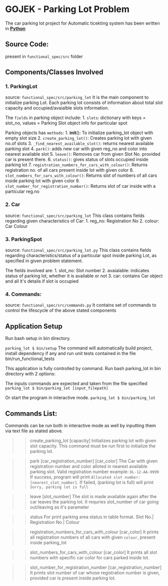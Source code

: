 # GOJEK - Parking Lot Problem

The car parking lot project for Automatic ticekting system has been written in <u>__Python__</u>


## Source Code: 
present in ```functional_spec/src``` folder

## Components/Classes Involved

### 1. ParkingLot

source: ```functional_spec/src/parking_lot```
It is the main component to initialize parking Lot.
Each parking lot consists of information about total slot capacity and occupied/avaialble slots information.

The ```fields``` in parking object include: 
	1. ```slots```: dictionary with 
			keys = slot_no,
			values = Parking Slot object info for particular spot

Parking objects has ```methods```:
	1. __init__(): To initialize parking_lot object with empty slot size
	2. ```create_parking_lot()```: Creates parking lot with given no.of slots
	3. ```_find_nearest_available_slot()```: returns nearest available parking slot
	4. ```park()```: adds new car with given reg_no and color into nearest available slot
	5. ```leave()```: Removes car from given Slot No. provided car is present there.
	6. ```status()```: gives status of slots occupied inside parking lot
	7. ```registration_numbers_for_cars_with_colour()```: Returns registration no. of all cars present inside lot with given color
	8. ```slot_numbers_for_cars_with_colour()```: Returns slot of numbers of all cars inside parking lot with given color
	9. ```slot_number_for_registration_number()```: Returns slot of car inside with a particular reg.no

### 2. Car

source: ```functional_spec/src/parking_lot```
This class contains fields regarding given characteristics of Car:
	1. reg_no: Registration No
	2. colour: Car Colour

### 3. ParkingSpot
source: ```functional_spec/src/parking_lot.py```
This class contains fields regarding characteristics/status of a particular spot inside parking Lot, as specified in given problem statement.

The fields involved are:
	1. slot_no: Slot number
	2. avaialable: indicates status of parking lot, whether it is available or not
	3. car: contains Car object and all it's details if slot is occupied


### 4. Commands:
source: ```functional_spec/src/commands.py```
It contains set of commands to control the lifescycle of the above stated components


## Application Setup
Run bash setup in bin directory.

```parking_lot $ bin/setup```
The command will automatically build project, install dependency if any and run unit tests contained in the file bin/run_functional_tests

This application is fully controlled by command. Run bash parking_lot in bin directory with 2 options:

The inputs commands are expected and taken from the file specified
`parking_lot $ bin/parking_lot [input_filepath]`

Or start the program in interactive mode.
`parking_lot $ bin/parking_lot`


## Commands List:
Commands can be run both in interactive mode as well by inputting them via text file as stated above.

>> create_parking_lot [capacity] 
Initializes parking lot with given slot capacity. This command must be run first to initialize the parking lot.

>> park [car_registration_number] [car_color] 
The Car with given registration number and color alloted in nearest available parking slot.
Valid registration number example: ```DL-12-AA-9999``` 
If success, program will print ```Allocated slot number: [nearest_slot_number]```. 
If failed, (parking lot is full) will print ```Sorry, parking lot is full```

>> leave [slot_number] 
The slot is made available again after the car leaves the parking lot.
It requries slot_number of car going out/leaving as it's parameter

>> status 
For print parking area status in table format. Slot No.|  Registration No | Colour

>> registration_numbers_for_cars_with_colour [car_color] 
It prints all registration numbers of all cars with given ```colour```, present inside parking_lot

>> slot_numbers_for_cars_with_colour [car_color] 
It prints all slot numbers with specific car color for cars parked inside lot.

>> slot_number_for_registration_number [car_registration_number] 
It prints slot number of car whose registration number is given, provided car is present inside parking lot.